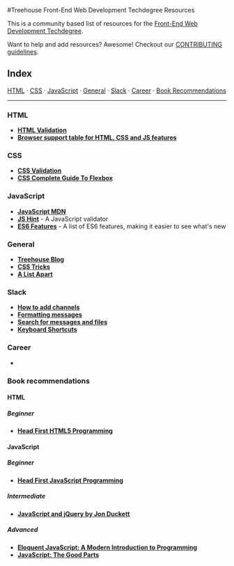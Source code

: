 #Treehouse Front-End Web Development Techdegree Resources


This is a community based list of resources for the [Front-End Web Development Techdegree](https://www.teamtreehouse.com). 

Want to help and add resources? Awesome! Checkout our [CONTRIBUTING guidelines](CONTRIBUTING.md). 
 
## Index

[HTML](#HTML) · 
[CSS](#CSS) · 
[JavaScript](#JavaScript) · 
[General](#General) · 
[Slack](#Slack) · 
[Career](#Career) · 
[Book Recommendations](#book-recommendations)

-------

### HTML

* **[HTML Validation](https://validator.w3.org/)**
* **[Browser support table for HTML, CSS and JS features](http://caniuse.com/)**

### CSS

* **[CSS Validation](https://jigsaw.w3.org/css-validator/)**
* **[CSS Complete Guide To Flexbox](https://css-tricks.com/snippets/css/a-guide-to-flexbox/)**

### JavaScript

* **[JavaScript MDN](https://developer.mozilla.org/en-US/docs/Web/JavaScript)**
* **[JS Hint](http://jshint.com/)** - A JavaScript validator
* **[ES6 Features](https://github.com/lukehoban/es6features)** - A list of ES6 features, making it easier to see what's new

### General

* **[Treehouse Blog](http://blog.teamtreehouse.com)**
* **[CSS Tricks](https://css-tricks.com/)**
* **[A List Apart](http://alistapart.com/)**

### Slack

* **[How to add channels](https://get.slack.help/hc/en-us/articles/205239967-Browse-and-join-channels)**
* **[Formatting messages](https://get.slack.help/hc/en-us/articles/202288908-Format-your-messages)**
* **[Search for messages and files](https://get.slack.help/hc/en-us/articles/202528808-Search-for-messages-and-files)**
* **[Keyboard Shortcuts](https://get.slack.help/hc/en-us/articles/201374536-Slack-keyboard-shortcuts)**

### Career

*

### Book recommendations

#### HTML

##### Beginner

* **[Head First HTML5 Programming](https://www.wickedlysmart.com/head-first-html5/)**

#### JavaScript

##### Beginner

* **[Head First JavaScript Programming](https://www.wickedlysmart.com/hfjs/)**

##### Intermediate

* **[JavaScript and jQuery by Jon Duckett](http://javascriptbook.com/)**

##### Advanced

* **[Eloquent JavaScript: A Modern Introduction to Programming](http://amzn.to/2gd98k7)**
* **[JavaScript: The Good Parts](http://amzn.to/2hb5XeJ)**
